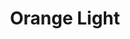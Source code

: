 ---
title: "Orange Light"
video:
    src: https://vimeo.com/336324589
    id: 336324589
    type: vimeo
image:
    src: /assets/videography/orange_light.avif
    alt: 

---